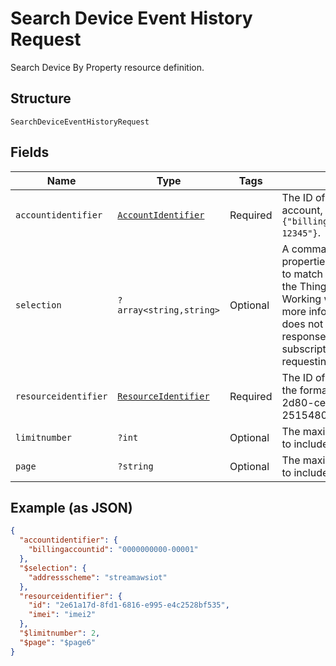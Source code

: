 
# Search Device Event History Request

Search Device By Property resource definition.

## Structure

`SearchDeviceEventHistoryRequest`

## Fields

| Name | Type | Tags | Description | Getter | Setter |
|  --- | --- | --- | --- | --- | --- |
| `accountidentifier` | [`AccountIdentifier`](../../doc/models/account-identifier.md) | Required | The ID of the authenticating billing account, in the format `{"billingaccountid":"1234567890-12345"}`. | getAccountidentifier(): AccountIdentifier | setAccountidentifier(AccountIdentifier accountidentifier): void |
| `selection` | `?array<string,string>` | Optional | A comma-separated list of properties and comparator values to match against subscriptions in the ThingSpace account. See Working with Query Filters for more information. If the request does not include `$selection`, the response will include all subscriptions to which the requesting user has access. | getSelection(): ?array | setSelection(?array selection): void |
| `resourceidentifier` | [`ResourceIdentifier`](../../doc/models/resource-identifier.md) | Required | The ID of the target to delete, in the format {"id": "dd1682d3-2d80-cefc-f3ee-25154800beff"}. | getResourceidentifier(): ResourceIdentifier | setResourceidentifier(ResourceIdentifier resourceidentifier): void |
| `limitnumber` | `?int` | Optional | The maximum number of events to include in the response. | getLimitnumber(): ?int | setLimitnumber(?int limitnumber): void |
| `page` | `?string` | Optional | The maximum number of events to include in the response. | getPage(): ?string | setPage(?string page): void |

## Example (as JSON)

```json
{
  "accountidentifier": {
    "billingaccountid": "0000000000-00001"
  },
  "$selection": {
    "addressscheme": "streamawsiot"
  },
  "resourceidentifier": {
    "id": "2e61a17d-8fd1-6816-e995-e4c2528bf535",
    "imei": "imei2"
  },
  "$limitnumber": 2,
  "$page": "$page6"
}
```

